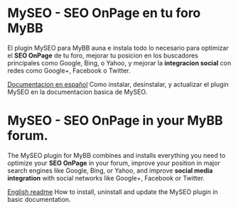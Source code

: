 # MySEO - SEO OnPage en tu foro MyBB
El plugin MySEO para MyBB auna e instala todo lo necesario para optimizar el **SEO OnPage** de tu foro, mejorar tu posicion en los buscadores principales como Google, Bing, o Yahoo, y mejorar la **integracion social** con redes como Google+, Facebook o Twitter.

[Documentacion en español](https://github.com/BitLiberal/MySEO/blob/master/README.es.md)
Como instalar, desinstalar, y actualizar el plugin MySEO en la documentacion basica de MySEO.

# MySEO - SEO OnPage in your MyBB forum.
The MySEO plugin for MyBB combines and installs everything you need to optimize your **SEO OnPage** in your forum, improve your position in major search engines like Google, Bing, or Yahoo, and improve **social media integration** with social networks like Google+, Facebook or Twitter.

[English readme](https://github.com/BitLiberal/MySEO/blob/master/README.en.md)
How to install, uninstall and update the MySEO plugin in basic documentation.
